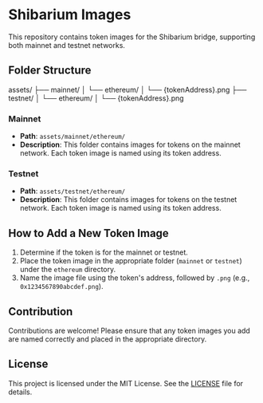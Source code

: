 # Shibarium Images

This repository contains token images for the Shibarium bridge, supporting both mainnet and testnet networks.

## Folder Structure

assets/
├── mainnet/
│ └── ethereum/
│ └── {tokenAddress}.png
├── testnet/
│ └── ethereum/
│ └── {tokenAddress}.png


### Mainnet

- **Path**: `assets/mainnet/ethereum/`
- **Description**: This folder contains images for tokens on the mainnet network. Each token image is named using its token address.

### Testnet

- **Path**: `assets/testnet/ethereum/`
- **Description**: This folder contains images for tokens on the testnet network. Each token image is named using its token address.

## How to Add a New Token Image

1. Determine if the token is for the mainnet or testnet.
2. Place the token image in the appropriate folder (`mainnet` or `testnet`) under the `ethereum` directory.
3. Name the image file using the token's address, followed by `.png` (e.g., `0x1234567890abcdef.png`).

## Contribution

Contributions are welcome! Please ensure that any token images you add are named correctly and placed in the appropriate directory.

## License

This project is licensed under the MIT License. See the [LICENSE](LICENSE) file for details.
